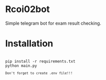 # Rcoi02bot
Simple telegram bot for exam result checking. 
# Installation
<code>
pip install -r requirements.txt
python main.py
<code/>
Don't forget to create .env file!!!
